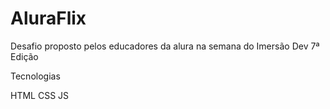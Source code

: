 # AluraFlix

Desafio proposto pelos educadores da alura na semana do Imersão Dev 7ª Edição

Tecnologias

HTML
CSS
JS
